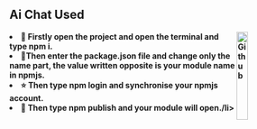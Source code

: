 </div>
<b class="width:10%">
<h2>Ai Chat Used</h2>
<img width="20%" align="right" alt="Github" src="https://encrypted-tbn0.gstatic.com/images?q=tbn:ANd9GcSJxew-w5aO5ARRdSYPxaPh2pwS7MuAnQ3A2xyEXSQBCUeb4rEV-qIb3-Sy_3X8QBGsBtk" />
<li><b>🔭 Firstly open the project and open the terminal and type npm i.</li>
<li><b>🌱Then enter the package.json file and change only the name part, the value written opposite is your module name in npmjs.</b></li>
<li><b>⭐ Then type npm login and synchronise your npmjs account.</b></li>
<li><b>💬 Then type npm publish and your module will open.</b>/li>